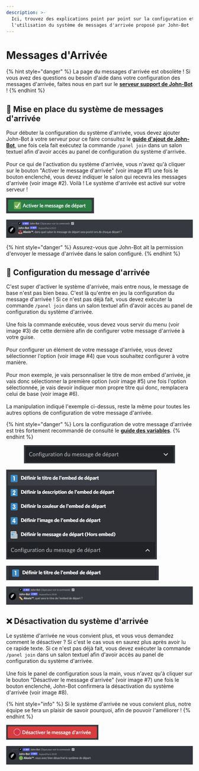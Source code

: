 ```yaml
---
description: >-
  Ici, trouvez des explications point par point sur la configuration et
  l'utilisation du système de messages d'arrivée proposé par John-Bot !
---
```


# Messages d'Arrivée

{% hint style="danger" %}
La page du messages d'arrivée est obsolète ! Si vous avez des questions ou besoin d'aide dans votre configuration des messages d'arrivée, faites nous en part sur le  [**serveur support de John-Bot**](https://discord.com/invite/abePbS7QKY) !
{% endhint %}

## :wave: Mise en place du système de messages d'arrivée

Pour débuter la configuration du système d'arrivée, vous devez ajouter John-Bot à votre serveur pour ce faire consultez le [**guide d'ajout de John-Bot**](../#ajouter-john-bot-a-votre-serveur-discord), une fois cela fait exécutez la commande `/panel join` dans un salon textuel afin d'avoir accès au panel de configuration du système d'arrivée.\
\
Pour ce qui de l'activation du système d'arrivée, vous n'avez qu'à cliquer sur le bouton "Activer le message d'arrivée" (voir image #1) une fois le bouton enclenché, vous devez indiquer le salon qui recevra les messages d'arrivée (voir image #2). Voilà ! Le système d'arrivée est activé sur votre serveur ! &#x20;

![Image #1](../.gitbook/assets/activerdepart.png)

![Image #2](../.gitbook/assets/salondepart.png)

{% hint style="danger" %}
Assurez-vous que John-Bot ait la permission d'envoyer le message d'arrivée dans le salon configuré.
{% endhint %}

## :art: Configuration du message d'arrivée

C'est super d'activer le système d'arrivée, mais entre nous, le message de base n'est pas bien beau. C'est là qu'entre en jeu la configuration du message d'arrivée ! Si ce n'est pas déjà fait, vous devez exécuter la commande `/panel join` dans un salon textuel afin d'avoir accès au panel de configuration du système d'arrivée. \
\
Une fois la commande exécutée, vous devez vous servir du menu (voir image #3) de cette dernière afin de configurer votre message d'arrivée à votre guise.\
\
Pour configurer un élément de votre message d'arrivée, vous devez sélectionner l'option (voir image #4) que vous souhaitez configurer à votre manière.\
\
Pour mon exemple, je vais personnaliser le titre de mon embed d'arrivée, je vais donc sélectionner la première option (voir image #5) une fois l'option sélectionnée, je vais devoir indiquer mon propre titre qui donc, remplacera celui de base (voir image #6). \
\
La manipulation indiqué l'exemple ci-dessus, reste la même pour toutes les autres options de configuration de votre message d'arrivée.

{% hint style="danger" %}
Lors la configuration de votre message d'arrivée est très fortement recommandé de consulté le [**guide des variables**](../autres/variables.md).
{% endhint %}

<div align="center">

<img src="../.gitbook/assets/Configdepart.png" alt="Image #3">

</div>

![Image #4](../.gitbook/assets/menudepart.png)

![Image #5](../.gitbook/assets/deftitredepart.png)

![Image #6](../.gitbook/assets/titredepart.png)

## :x: Désactivation du système d'arrivée

Le système d'arrivée ne vous convient plus, et vous vous demandez comment le désactiver ? Si c'est le cas vous en saurez plus après avoir lu ce rapide texte. Si ce n'est pas déjà fait, vous devez exécuter la commande `/panel join` dans un salon textuel afin d'avoir accès au panel de configuration du système d'arrivée. \
\
Une fois le panel de configuration sous la main, vous n'avez qu'à cliquer sur le bouton "Désactiver le message d'arrivée" (voir image #7) une fois le bouton enclenché, John-Bot confirmera la désactivation du système d'arrivée (voir image #8).

{% hint style="info" %}
Si le système d'arrivée ne vous convient plus, notre équipe se fera un plaisir de savoir pourquoi, afin de pouvoir l'améliorer !
{% endhint %}

![Image #7](../.gitbook/assets/desactiverarrivee.png)

![Image #8](../.gitbook/assets/msgdesacdepart.png)
